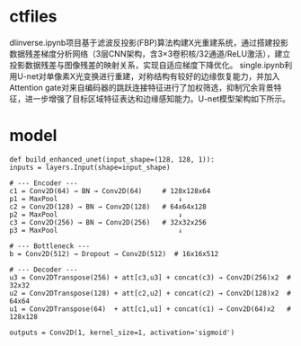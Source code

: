# ctfiles
dlinverse.ipynb项目基于滤波反投影(FBP)算法构建X光重建系统，通过搭建投影数据残差梯度分析网络（3层CNN架构，含3×3卷积核/32通道/ReLU激活），建立投影数据残差与图像残差的映射关系，实现自适应梯度下降优化。
single.ipynb利用U-net对单像素X光变换进行重建，对称结构有较好的边缘恢复能力，并加入Attention gate对来自编码器的跳跃连接特征进行了加权筛选，抑制冗余背景特征，进一步增强了目标区域特征表达和边缘感知能力。U-net模型架构如下所示。
# model
    def build_enhanced_unet(input_shape=(128, 128, 1)):
    inputs = layers.Input(shape=input_shape)

    # --- Encoder ---
    c1 = Conv2D(64) → BN → Conv2D(64)     # 128x128x64
    p1 = MaxPool                              ↓
    c2 = Conv2D(128) → BN → Conv2D(128)   # 64x64x128
    p2 = MaxPool                              ↓
    c3 = Conv2D(256) → BN → Conv2D(256)   # 32x32x256
    p3 = MaxPool                              ↓

    # --- Bottleneck ---
    b = Conv2D(512) → Dropout → Conv2D(512)  # 16x16x512

    # --- Decoder ---
    u3 = Conv2DTranspose(256) + att[c3,u3] + concat(c3) → Conv2D(256)x2  # 32x32
    u2 = Conv2DTranspose(128) + att[c2,u2] + concat(c2) → Conv2D(128)x2  # 64x64
    u1 = Conv2DTranspose(64)  + att[c1,u1] + concat(c1) → Conv2D(64)x2   # 128x128

    outputs = Conv2D(1, kernel_size=1, activation='sigmoid')
